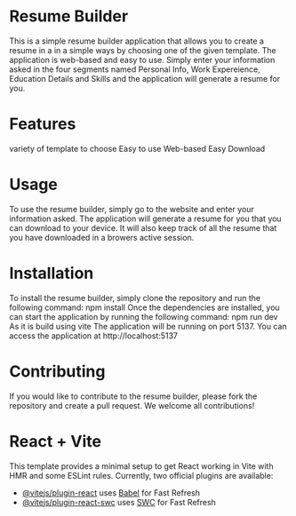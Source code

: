 # Resume Builder
This is a simple resume builder application that allows you to create a resume in a in a simple ways by choosing one of the given template. The application is web-based and easy to use. Simply enter your information asked in the four segments named Personal Info, Work Expereience, Education Details and Skills and the application will generate a resume for you.

# Features
  variety of template to choose
  Easy to use
  Web-based
  Easy Download
  
# Usage
To use the resume builder, simply go to the website and enter your information asked. The application will generate a resume for you that you can download to your device.
It will also keep track of all the resume that you have downloaded in a browers active session.

# Installation
To install the resume builder, simply clone the repository and run the following command:  npm install 
Once the dependencies are installed, you can start the application by running the following command: npm run dev
As it is build using vite The application will be running on port 5137. You can access the application at http://localhost:5137

# Contributing
If you would like to contribute to the resume builder, please fork the repository and create a pull request. We welcome all contributions!






# React + Vite
This template provides a minimal setup to get React working in Vite with HMR and some ESLint rules.
Currently, two official plugins are available:
- [@vitejs/plugin-react](https://github.com/vitejs/vite-plugin-react/blob/main/packages/plugin-react/README.md) uses [Babel](https://babeljs.io/) for Fast Refresh
- [@vitejs/plugin-react-swc](https://github.com/vitejs/vite-plugin-react-swc) uses [SWC](https://swc.rs/) for Fast Refresh
